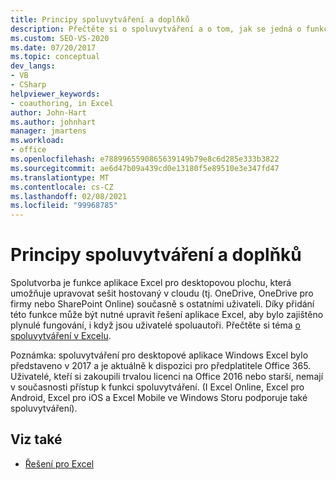 ```yaml
---
title: Principy spoluvytváření a doplňků
description: Přečtěte si o spoluvytváření a o tom, jak se jedná o funkci aplikace Excel pro desktopovou plochu, která umožňuje upravovat sešit hostovaný v cloudu současně s ostatními uživateli.
ms.custom: SEO-VS-2020
ms.date: 07/20/2017
ms.topic: conceptual
dev_langs:
- VB
- CSharp
helpviewer_keywords:
- coauthoring, in Excel
author: John-Hart
ms.author: johnhart
manager: jmartens
ms.workload:
- office
ms.openlocfilehash: e7889965590865639149b79e8c6d285e333b3822
ms.sourcegitcommit: ae6d47b09a439cd0e13180f5e89510e3e347fd47
ms.translationtype: MT
ms.contentlocale: cs-CZ
ms.lasthandoff: 02/08/2021
ms.locfileid: "99968785"
---
```

# <a name="understand-coauthoring-and-add-ins"></a>Principy spoluvytváření a doplňků

Spolutvorba je funkce aplikace Excel pro desktopovou plochu, která umožňuje upravovat sešit hostovaný v cloudu (tj. OneDrive, OneDrive pro firmy nebo SharePoint Online) současně s ostatními uživateli. Díky přidání této funkce může být nutné upravit řešení aplikace Excel, aby bylo zajištěno plynulé fungování, i když jsou uživatelé spoluautoři. Přečtěte si téma [o spoluvytváření v Excelu](/office/vba/excel/concepts/about-coauthoring-in-excel).

Poznámka: spoluvytváření pro desktopové aplikace Windows Excel bylo představeno v 2017 a je aktuálně k dispozici pro předplatitele Office 365. Uživatelé, kteří si zakoupili trvalou licenci na Office 2016 nebo starší, nemají v současnosti přístup k funkci spoluvytváření. (I Excel Online, Excel pro Android, Excel pro iOS a Excel Mobile ve Windows Storu podporuje také spoluvytváření).

## <a name="see-also"></a>Viz také
- [Řešení pro Excel](./excel-solutions.md)
